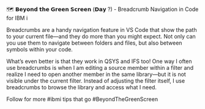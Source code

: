 🗺️ 𝗕𝗲𝘆𝗼𝗻𝗱 𝘁𝗵𝗲 𝗚𝗿𝗲𝗲𝗻 𝗦𝗰𝗿𝗲𝗲𝗻 (𝗗𝗮𝘆 ?) - Breadcrumb Navigation in Code for IBM i

Breadcrumbs are a handy navigation feature in VS Code that show the path to your current file—and they do more than you might expect. Not only can you use them to navigate between folders and files, but also between symbols within your code.

What’s even better is that they work in QSYS and IFS too! One way I often use breadcrumbs is when I am editing a source member within a filter and realize I need to open another member in the same library—but it is not visible under the current filter. Instead of adjusting the filter itself, I use breadcrumbs to browse the library and access what I need.

Follow for more #ibmi tips that go #BeyondTheGreenScreen